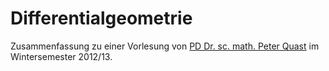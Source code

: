 <h1>Differentialgeometrie</h1>

Zusammenfassung zu einer Vorlesung von <a href="https://www.math.uni-augsburg.de/prof/diff/arbeitsgruppe/quast/">PD Dr. sc. math. Peter Quast</a> im Wintersemester 2012/13.